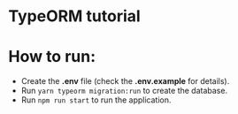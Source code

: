 # TypeORM tutorial

# How to run:
- Create the **.env** file (check the **.env.example** for details).
- Run `yarn typeorm migration:run` to create the database.
- Run `npm run start` to run the application.
